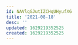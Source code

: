 ```yaml
---
id: NAVlqGJutIZCHqUHyufXG
title: '2021-08-18'
desc: ''
updated: 1629219352525
created: 1629219352525
---
```

